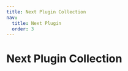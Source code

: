 ```yaml
---
title: Next Plugin Collection
nav:
  title: Next Plugin
  order: 3
---
```


# Next Plugin Collection
